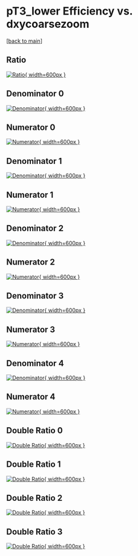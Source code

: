 # pT3_lower Efficiency vs. dxycoarsezoom

[[back to main](./)]



## Ratio

[![Ratio](../mtv/var/pT3_lower_xtr_13_0_eff_dxycoarsezoom.png){ width=600px }](../mtv/var/pT3_lower_xtr_13_0_eff_dxycoarsezoom.pdf)

## Denominator 0

[![Denominator](../mtv/den/pT3_lower_xtr_13_0_eff_dxycoarsezoom_den0.png){ width=600px }](../mtv/den/pT3_lower_xtr_13_0_eff_dxycoarsezoom_den0.pdf)

## Numerator 0

[![Numerator](../mtv/num/pT3_lower_xtr_13_0_eff_dxycoarsezoom_num0.png){ width=600px }](../mtv/num/pT3_lower_xtr_13_0_eff_dxycoarsezoom_num0.pdf)

## Denominator 1

[![Denominator](../mtv/den/pT3_lower_xtr_13_0_eff_dxycoarsezoom_den1.png){ width=600px }](../mtv/den/pT3_lower_xtr_13_0_eff_dxycoarsezoom_den1.pdf)

## Numerator 1

[![Numerator](../mtv/num/pT3_lower_xtr_13_0_eff_dxycoarsezoom_num1.png){ width=600px }](../mtv/num/pT3_lower_xtr_13_0_eff_dxycoarsezoom_num1.pdf)

## Denominator 2

[![Denominator](../mtv/den/pT3_lower_xtr_13_0_eff_dxycoarsezoom_den2.png){ width=600px }](../mtv/den/pT3_lower_xtr_13_0_eff_dxycoarsezoom_den2.pdf)

## Numerator 2

[![Numerator](../mtv/num/pT3_lower_xtr_13_0_eff_dxycoarsezoom_num2.png){ width=600px }](../mtv/num/pT3_lower_xtr_13_0_eff_dxycoarsezoom_num2.pdf)

## Denominator 3

[![Denominator](../mtv/den/pT3_lower_xtr_13_0_eff_dxycoarsezoom_den3.png){ width=600px }](../mtv/den/pT3_lower_xtr_13_0_eff_dxycoarsezoom_den3.pdf)

## Numerator 3

[![Numerator](../mtv/num/pT3_lower_xtr_13_0_eff_dxycoarsezoom_num3.png){ width=600px }](../mtv/num/pT3_lower_xtr_13_0_eff_dxycoarsezoom_num3.pdf)

## Denominator 4

[![Denominator](../mtv/den/pT3_lower_xtr_13_0_eff_dxycoarsezoom_den4.png){ width=600px }](../mtv/den/pT3_lower_xtr_13_0_eff_dxycoarsezoom_den4.pdf)

## Numerator 4

[![Numerator](../mtv/num/pT3_lower_xtr_13_0_eff_dxycoarsezoom_num4.png){ width=600px }](../mtv/num/pT3_lower_xtr_13_0_eff_dxycoarsezoom_num4.pdf)

## Double Ratio 0

[![Double Ratio](../mtv/ratio/pT3_lower_xtr_13_0_eff_dxycoarsezoom_ratio0.png){ width=600px }](../mtv/ratio/pT3_lower_xtr_13_0_eff_dxycoarsezoom_ratio0.pdf)

## Double Ratio 1

[![Double Ratio](../mtv/ratio/pT3_lower_xtr_13_0_eff_dxycoarsezoom_ratio1.png){ width=600px }](../mtv/ratio/pT3_lower_xtr_13_0_eff_dxycoarsezoom_ratio1.pdf)

## Double Ratio 2

[![Double Ratio](../mtv/ratio/pT3_lower_xtr_13_0_eff_dxycoarsezoom_ratio2.png){ width=600px }](../mtv/ratio/pT3_lower_xtr_13_0_eff_dxycoarsezoom_ratio2.pdf)

## Double Ratio 3

[![Double Ratio](../mtv/ratio/pT3_lower_xtr_13_0_eff_dxycoarsezoom_ratio3.png){ width=600px }](../mtv/ratio/pT3_lower_xtr_13_0_eff_dxycoarsezoom_ratio3.pdf)

